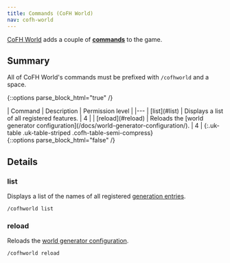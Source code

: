 ```yaml
---
title: Commands (CoFH World)
nav: cofh-world
---
```


[CoFH World](/docs/cofh-world/) adds a couple of
**[commands](https://minecraft.gamepedia.com/Commands)** to the game.


Summary
-------

All of CoFH World's commands must be prefixed with `/cofhworld` and a space.

{::options parse_block_html="true" /}
<div class="uk-overflow-container">
| Command | Description | Permission level |
|---
| [list](#list) | Displays a list of all registered features. | 4 |
| [reload](#reload) | Reloads the [world generator configuration](/docs/world-generator-configuration/). | 4 |
{:.uk-table .uk-table-striped .cofh-table-semi-compress}
</div>
{::options parse_block_html="false" /}


Details
-------

### list
Displays a list of the names of all registered [generation
entries](/docs/world-generator-configuration/#generation-entry-format).

    /cofhworld list

### reload
Reloads the [world generator
configuration](/docs/world-generator-configuration/).

    /cofhworld reload
